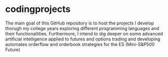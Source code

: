 # codingprojects

The main goal of this GitHub repository is to host the projects I develop thorugh my college years exploring different programming languages and their functionallities. Furthermore, I intend to dig deeper on some advanced artificial intelligence applied to futures and options trading and developing automates orderflow and orderbook strategies for the ES (Mini-S&P500 Future)
